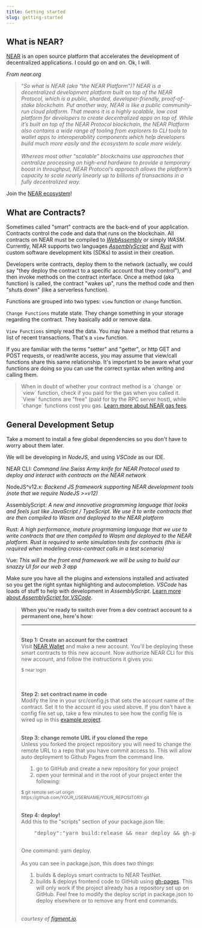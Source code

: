 ```yaml
---
title: Getting started
slug: getting-started
---
```


## What is NEAR?

<a target="_blank" href="https://near.org">NEAR</a> is an open source platform that accelerates the development of decentralized applications. I could go on and on. Ok, I will.

_From near.org_

<blockquote class="mb-4">
  <span class="left-quote">&ldquo;</span><em>So what is NEAR (aka “the NEAR Platform”)? NEAR is a decentralized development platform built on top of the NEAR Protocol, which is a public, sharded, developer-friendly, proof-of-stake blockchain. Put another way, NEAR is like a public community-run cloud platform.  That means it is a highly scalable, low cost platform for developers to create decentralized apps on top of. While it’s built on top of the NEAR Protocol blockchain, the NEAR Platform also contains a wide range of tooling from explorers to CLI tools to wallet apps to interoperability components which help developers build much more easily and the ecosystem to scale more widely.</em>
  <br/>
  <br/>
  <em>Whereas most other “scalable” blockchains use approaches that centralize processing on high-end hardware to provide a temporary boost in throughput, NEAR Protocol’s approach allows the platform’s capacity to scale nearly linearly up to billions of transactions in a fully decentralized way.</em>
</blockquote>

Join the [NEAR ecosystem](https://airtable.com/shrkb3VSkDRf3BKjv)!

## What are Contracts?

Sometimes called "smart" contracts are the back-end of your application.  Contracts control the code and data that runs on the blockchain. All contracts on NEAR must be compiled to <a target="_blank" href="https://webassembly.org">_WebAssembly_</a> or simply _WASM_. Currently, NEAR supports two languages <a target="_blank" href="https://www.assemblyscript.org">_AssemblyScript_</a> and <a target="_blank" href="https://www.rust.org">_Rust_</a> with custom software development kits (SDKs) to assist in their creation.

Developers write contracts, deploy them to the network (actually, we could say "they deploy the contract to a specific account that they control"), and then invoke methods on the contract interface.  Once a method (aka function) is called, the contract "wakes up", runs the method code and then "shuts down" (like a serverless function).  

Functions are grouped into two types: `view` function or `change` function.

`Change Functions` mutate state. They change something in your storage regarding the contract. They basically add or remove data.

`View Functions` simply read the data. You may have a method that returns a list of recent transactions. That's a `view` function.

If you are familiar with the terms "setter" and "getter", or http GET and POST requests, or read/write access, you may assume that view/call functions share this same relationship. It's important to be aware what your functions are doing so you can use the correct syntax when writing and calling them.

<blockquote class="tip"><info-icon size="1.5x" class="custom-class tip-icon mr-2 pt-1"></info-icon>When in doubt of whether your contract method is a `change` or `view` function, check if you paid for the gas when you called it. `View` functions are "free" (paid for by the RPC server host), while `change` functions cost you gas. <a target="_blank" href="https://docs.near.org/docs/concepts/gas">Learn more about NEAR gas fees</a>.</blockquote> 


## General Development Setup

Take a moment to install a few global dependencies so you don't have to worry about them later. 

We will be developing in _NodeJS_, and using _VSCode_ as our IDE.

NEAR CLI: _Command line Swiss Army knife for NEAR Protocol used to deploy and interact with contracts on the NEAR network_

NodeJS^v12.x: _Backend JS framework supporting NEAR development tools (note that we require NodeJS >=v12)_

AssemblyScript: _A new and innovative programming language that looks and feels just like JavaScript / TypeScript.  We use it to write contracts that are then compiled to Wasm and deployed to the NEAR platform_

Rust: _A high performance, mature progrmaming language that we use to write contracts that are then compiled to Wasm and deployed to the NEAR platform.  Rust is required to write simulation tests for contracts (this is required when modeling cross-contract calls in a test scenario)_

Vue: _This will be the front end framework we will be using to build our snazzy UI for our web 3 app_

Make sure you have all the plugins and extensions installed and activated so you get the right syntax highlighting and autocompletion. _VSCode_ has loads of stuff to help with development in _AssemblyScript_. [Learn more about _AssemblyScript_ for _VSCode_](https://marketplace.visualstudio.com/items?itemName=saulecabrera.asls).

<blockquote class="tip" style="margin-top: 1rem;">
  <info-icon size="1.5x" class="custom-class mr-2 tip-icon pt-1"></info-icon><strong>When you're ready to switch over from a dev contract account to a permanent one, here's how:</strong><br/>
  <hr/>
  <br/><strong>Step 1: Create an account for the contract</strong><br/>
  Visit <a href="https://wallet.nearprotocol.com" target="_blank">NEAR Wallet</a> and make a new account. You'll be deploying these smart contracts to this new account.
  Now authorize NEAR CLI for this new account, and follow the instructions it gives you:
  
  <span class="code-emphasis inline-block" style="font-size: smaller;">$ near login</span>
  
  <br/><br/><strong>Step 2: set contract name in code</strong><br/>
  Modify the line in your <span class="code-emphasis inline-block">src/config.js</span> that sets the account name of the contract. Set it to the account id you used above. If you don't have a config file set up, take a few minutes to see how the config file is wired up in this <a href="https://github.com/near-examples/guest-book/blob/master/src/config.js" target="_blank">example project</a>.

  <br/><strong>Step 3: change remote URL if you cloned the repo </strong><br/>
  Unless you forked the project repository you will need to change the remote URL to a repo that you have commit access to. This will allow auto deployment to Github Pages from the command line.
  
  <ol style="margin-left: 1rem;">
    <li>go to GitHub and create a new repository for your project</li>
    <li>open your terminal and in the root of your project enter the following:</li>
  </ol>

  <span class="code-emphasis inline-block" style="font-size: smaller;">$ git remote set-url origin https:&#47;&#47;github.com/YOUR_USERNAME/YOUR_REPOSITORY.git</span>

  <br/><strong>Step 4: deploy!</strong><br/>
  Add this to the "scripts" section of your <span class="code-emphasis inline-block">package.json</span> file:     
  <pre class="language-text">
    "deploy":"yarn build:release && near deploy && gh-pages -d build/"
  </pre>

  One command: <span class="code-emphasis inline-block">yarn deploy</span>.<br/><br/>
  As you can see in <span class="code-emphasis inline-block">package.json</span>, this does two things:

  <ol style="margin-left: 1rem;">
    <li>builds & deploys smart contracts to NEAR TestNet.</li>
    <li>builds & deploys frontend code to GitHub using <a href="https://github.com/tschaub/gh-pages" target="_blank">gh-pages</a>. This will only work if the project already has a repository set up on GitHub. Feel free to modify the <span class="code-emphasis inline-block">deploy</span> script in <span class="code-emphasis inline-block">package.json</span> to deploy elsewhere or to remove any front end commands.</li>
  </ol>

  <br/>
  <em>courtesy of <a href="https://learn.figment.io/network-documentation/near/tutorials" target="_blank">figment.io</a>.</em>
</blockquote>
